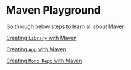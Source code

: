 # Maven Playground

Go through below steps to learn all about Maven 

[Creating ```Library``` with Maven](https://github.com/codesuman/maven-playground/tree/math-lib)

[Creating ```App``` with Maven](https://github.com/codesuman/maven-playground/tree/math-app)

[Creating ```Mono Repo``` with Maven](https://github.com/codesuman/maven-playground/tree/math-mono-repo)